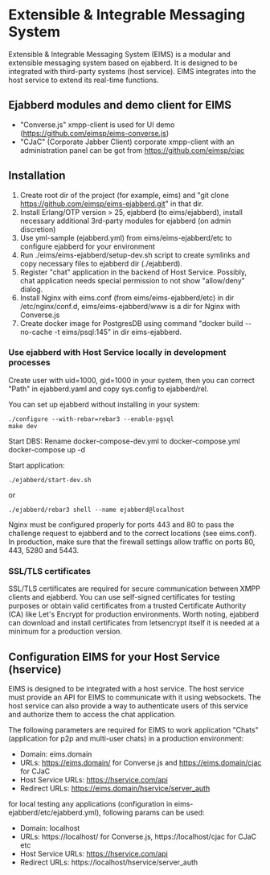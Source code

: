 # Extensible & Integrable Messaging System

Extensible & Integrable Messaging System (EIMS) is a modular and extensible messaging system based on ejabberd.
It is designed to be integrated with third-party systems (host service). EIMS integrates into the host service to extend its real-time functions. 

## Ejabberd modules and demo client for EIMS

* "Converse.js" xmpp-client is used for UI demo (https://github.com/eimsp/eims-converse.js) 
* "CJaC" (Corporate Jabber Client) corporate xmpp-client with an administration panel can be got from https://github.com/eimsp/cjac

## Installation

1. Create root dir of the project (for example, eims) and "git clone https://github.com/eimsp/eims-ejabberd.git" in that dir.
2. Install Erlang/OTP version > 25, ejabberd (to eims/ejabberd), install necessary additional 3rd-party modules for ejabberd (on admin discretion)
3. Use yml-sample (ejabberd.yml) from eims/eims-ejabberd/etc to configure ejabberd for your environment
4. Run ./eims/eims-ejabberd/setup-dev.sh script to create symlinks and copy necessary files to ejabberd dir (./ejabberd).
5. Register "chat" application in the backend of Host Service. Possibly, chat application needs special permission to not show "allow/deny" dialog.
6. Install Nginx with eims.conf (from eims/eims-ejabberd/etc) in dir /etc/nginx/conf.d, eims/eims-ejabberd/www is a dir for Nginx with Converse.js
7. Create docker image for PostgresDB using command "docker build --no-cache -t eims/psql:145" in dir eims-ejabberd.

### Use ejabberd with Host Service locally in development processes

Create user with uid=1000, gid=1000 in your system, then you can correct "Path" in ejabberd.yaml and
copy sys.config to ejabberd/rel.

You can set up ejabberd without installing in your system:

    ./configure --with-rebar=rebar3 --enable-pgsql
    make dev


Start DBS:
    Rename docker-compose-dev.yml to docker-compose.yml
    docker-compose up -d

Start application:  

    ./ejabberd/start-dev.sh     
 or 
   
    ./ejabberd/rebar3 shell --name ejabberd@localhost      

Nginx must be configured properly for ports 443 and 80 to pass the challenge request to ejabberd and 
to the correct locations (see eims.conf). In production, make sure that the firewall settings allow traffic on ports 80, 443, 5280 and 5443.

### SSL/TLS certificates

SSL/TLS certificates are required for secure communication between XMPP clients and ejabberd.
You can use self-signed certificates for testing purposes or obtain valid certificates from a 
trusted Certificate Authority (CA) like Let's Encrypt for production environments. Worth noting, ejabberd can download and install certificates from 
letsencrypt itself it is needed at a minimum for a production version.

##  Configuration EIMS for your Host Service (hservice)

EIMS is designed to be integrated with a host service. The host service must provide an API for EIMS to communicate with it using websockets.
The host service can also provide a way to authenticate users of this service and authorize them to access the chat application.

The following parameters are required for EIMS to work application "Chats" (application for p2p and multi-user chats)  in a production environment:
* Domain: eims.domain 
* URLs: https://eims.domain/ for Converse.js and https://eims.domain/cjac for CJaC  
* Host Service URLs: https://hservice.com/api
* Redirect URLs: https://eims.domain/hservice/server_auth 

for local testing any applications (configuration in eims-ejabberd/etc/ejabberd.yml), following params can be used:
* Domain: localhost
* URLs: https://localhost/ for Converse.js, https://localhost/cjac for CJaC etc
* Host Service URLs: https://hservice.com/api
* Redirect URLs: https://localhost/hservice/server_auth 

